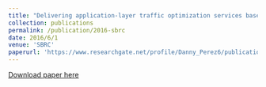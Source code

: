 ```yaml
---
title: "Delivering application-layer traffic optimization services based on public routing data at internet exchange points"
collection: publications
permalink: /publication/2016-sbrc
date: 2016/6/1
venue: 'SBRC'
paperurl: 'https://www.researchgate.net/profile/Danny_Perez6/publication/325290010_Delivering_Application-Layer_Traffic_Optimization_Services_based_on_Public_Routing_Data_at_Internet_eXchange_Points/links/5b040993aca2720ba099695f/Delivering-Application-Layer-Traffic-Optimization-Services-based-on-Public-Routing-Data-at-Internet-eXchange-Points.pdf'
---
```


[Download paper here](https://www.researchgate.net/profile/Danny_Perez6/publication/325290010_Delivering_Application-Layer_Traffic_Optimization_Services_based_on_Public_Routing_Data_at_Internet_eXchange_Points/links/5b040993aca2720ba099695f/Delivering-Application-Layer-Traffic-Optimization-Services-based-on-Public-Routing-Data-at-Internet-eXchange-Points.pdf)

